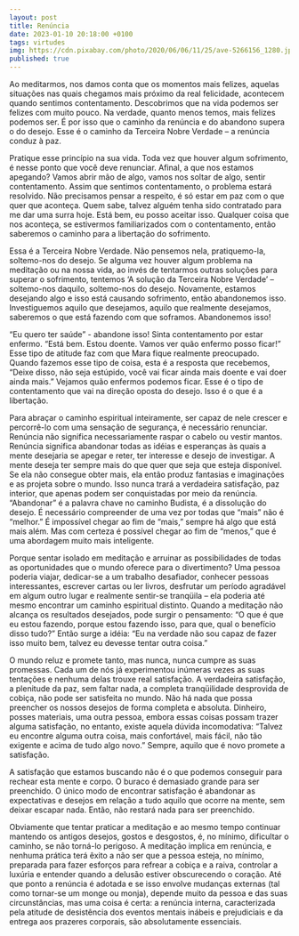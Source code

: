 ```yaml
---
layout: post
title: Renúncia
date: 2023-01-10 20:18:00 +0100
tags: virtudes
img: https://cdn.pixabay.com/photo/2020/06/06/11/25/ave-5266156_1280.jpg
published: true
---
```


Ao meditarmos, nos damos conta que os momentos mais felizes, aquelas situações nas quais chegamos mais próximo da real felicidade, acontecem quando sentimos contentamento. Descobrimos que na vida podemos ser felizes com muito pouco. Na verdade, quanto menos temos, mais felizes podemos ser. É por isso que o caminho da renúncia e do abandono supera o do desejo. Esse é o caminho da Terceira Nobre Verdade – a renúncia conduz à paz.

Pratique esse princípio na sua vida. Toda vez que houver algum sofrimento, é nesse ponto que você deve renunciar. Afinal, a que nos estamos apegando? Vamos abrir mão de algo, vamos nos soltar de algo, sentir contentamento. Assim que sentimos contentamento, o problema estará resolvido. Não precisamos pensar a respeito, é só estar em paz com o que quer que aconteça. Quem sabe, talvez alguém tenha sido contratado para me dar uma surra hoje. Está bem, eu posso aceitar isso. Qualquer coisa que nos aconteça, se estivermos familiarizados com o contentamento, então saberemos o caminho para a libertação do sofrimento.

Essa é a Terceira Nobre Verdade. Não pensemos nela, pratiquemo-la, soltemo-nos do desejo. Se alguma vez houver algum problema na meditação ou na nossa vida, ao invés de tentarmos outras soluções para superar o sofrimento, tentemos ‘A solução da Terceira Nobre Verdade’ – soltemo-nos daquilo, soltemo-nos do desejo. Novamente, estamos desejando algo e isso está causando sofrimento, então abandonemos isso. Investiguemos aquilo que desejamos, aquilo que realmente desejamos, saberemos o que está fazendo com que soframos. Abandonemos isso!

“Eu quero ter saúde” - abandone isso! Sinta contentamento por estar enfermo. “Está bem. Estou doente. Vamos ver quão enfermo posso ficar!” Esse tipo de atitude faz com que Mara fique realmente preocupado. Quando fazemos esse tipo de coisa, esta é a resposta que recebemos, “Deixe disso, não seja estúpido, você vai ficar ainda mais doente e vai doer ainda mais.” Vejamos quão enfermos podemos ficar. Esse é o tipo de contentamento que vai na direção oposta do desejo. Isso é o que é a libertação.



Para abraçar o caminho espiritual inteiramente, ser capaz de nele crescer e percorrê-lo com uma sensação de segurança, é necessário renunciar. Renúncia não significa necessariamente raspar o cabelo ou vestir mantos. Renúncia significa abandonar todas as idéias e esperanças às quais a mente desejaria se apegar e reter, ter interesse e desejo de investigar. A mente deseja ter sempre mais do que quer que seja que esteja disponível. Se ela não consegue obter mais, ela então produz fantasias e imaginações e as projeta sobre o mundo. Isso nunca trará a verdadeira satisfação, paz interior, que apenas podem ser conquistadas por meio da renúncia. “Abandonar” é a palavra chave no caminho Budista, é a dissolução do desejo. É necessário compreender de uma vez por todas que “mais” não é “melhor.” É impossível chegar ao fim de “mais,” sempre há algo que está mais além. Mas com certeza é possível chegar ao fim de “menos,” que é uma abordagem muito mais inteligente.

Porque sentar isolado em meditação e arruinar as possibilidades de todas as oportunidades que o mundo oferece para o divertimento? Uma pessoa poderia viajar, dedicar-se a um trabalho desafiador, conhecer pessoas interessantes, escrever cartas ou ler livros, desfrutar um período agradável em algum outro lugar e realmente sentir-se tranqüila – ela poderia até mesmo encontrar um caminho espiritual distinto. Quando a meditação não alcança os resultados desejados, pode surgir o pensamento: “O que é que eu estou fazendo, porque estou fazendo isso, para que, qual o benefício disso tudo?” Então surge a idéia: “Eu na verdade não sou capaz de fazer isso muito bem, talvez eu devesse tentar outra coisa.”

O mundo reluz e promete tanto, mas nunca, nunca cumpre as suas promessas. Cada um de nós já experimentou inúmeras vezes as suas tentações e nenhuma delas trouxe real satisfação. A verdadeira satisfação, a plenitude da paz, sem faltar nada, a completa tranqüilidade desprovida de cobiça, não pode ser satisfeita no mundo. Não há nada que possa preencher os nossos desejos de forma completa e absoluta. Dinheiro, posses materiais, uma outra pessoa, embora essas coisas possam trazer alguma satisfação, no entanto, existe aquela dúvida incomodativa: “Talvez eu encontre alguma outra coisa, mais confortável, mais fácil, não tão exigente e acima de tudo algo novo.” Sempre, aquilo que é novo promete a satisfação.

A satisfação que estamos buscando não é o que podemos conseguir para rechear esta mente e corpo. O buraco é demasiado grande para ser preenchido. O único modo de encontrar satisfação é abandonar as expectativas e desejos em relação a tudo aquilo que ocorre na mente, sem deixar escapar nada. Então, não restará nada para ser preenchido.

 

Obviamente que tentar praticar a meditação e ao mesmo tempo continuar mantendo os antigos desejos, gostos e desgostos, é, no mínimo, dificultar o caminho, se não torná-lo perigoso. A meditação implica em renúncia, e nenhuma prática terá êxito a não ser que a pessoa esteja, no mínimo, preparada para fazer esforços para refrear a cobiça e a raiva, controlar a luxúria e entender quando a delusão estiver obscurecendo o coração. Até que ponto a renúncia é adotada e se isso envolve mudanças externas (tal como tornar-se um monge ou monja), depende muito da pessoa e das suas circunstâncias, mas uma coisa é certa: a renúncia interna, caracterizada pela atitude de desistência dos eventos mentais inábeis e prejudiciais e da entrega aos prazeres corporais, são absolutamente essenciais.